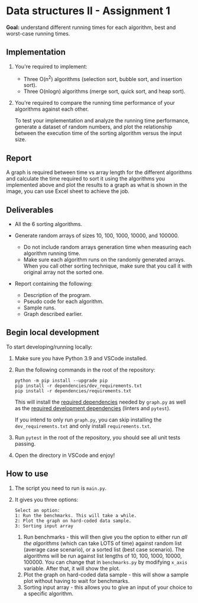 # Data structures II - Assignment 1

**Goal:** understand different running times for each algorithm, best and worst-case running times.

## Implementation

1. You're required to implement:

    - Three O(n<sup>2</sup>) algorithms (selection sort, bubble sort, and insertion sort).
    - Three O(nlogn) algorithms (merge sort, quick sort, and heap sort).

2. You're required to compare the running time performance of your algorithms against each other.

    To test your implementation and analyze the running time performance, generate a dataset of random numbers, and plot the relationship between the execution time of the sorting algorithm versus the input size.

## Report

A graph is required between time vs array length for the different algorithms and calculate the time required to sort it using the algorithms you implemented above and plot the results to a graph as what is shown in the image, you can use Excel sheet to achieve the job.

## Deliverables

- All the 6 sorting algorithms.
- Generate random arrays of sizes 10, 100, 1000, 10000, and 100000.

  - Do not include random arrays generation time when measuring each algorithm running time.
  - Make sure each algorithm runs on the randomly generated arrays. When you call other sorting technique, make sure that you call it with original array not the sorted one.

- Report containing the following:

    - Description of the program.
    - Pseudo code for each algorithm.
    - Sample runs.
    - Graph described earlier.

## Begin local development

To start developing/running locally:

1. Make sure you have Python 3.9 and VSCode installed.
2. Run the following commands in the root of the repository:

    ```
    python -m pip install --upgrade pip
    pip install -r dependencies/dev_requirements.txt
    pip install -r dependencies/requirements.txt
    ```

    This will install the [required dependencies](dependencies/requirements.txt) needed by `graph.py` as well as the [required development dependencies](dependencies/dev_requirements.txt) (linters and `pytest`).

    If you intend to only run `graph.py`, you can skip installing the `dev_requirements.txt` and only install `requirements.txt`.

3. Run `pytest` in the root of the repository, you should see all unit tests passing.
4. Open the directory in VSCode and enjoy!

## How to use

1. The script you need to run is `main.py`.
2. It gives you three options:

    ```
    Select an option:
    1: Run the benchmarks. This will take a while.
    2: Plot the graph on hard-coded data sample.
    3: Sorting input array
    ```

    1. Run benchmarks - this will then give you the option to either run *all the algorithms* (which can take LOTS of time) against random list (average case scenario), or a sorted list (best case scenario). The algorithms will be run against list lengths of 10, 100, 1000, 10000, 100000. You can change that in `benchmarks.py` by modifying `x_axis` variable. After that, it will show the plot.
    2. Plot the graph on hard-coded data sample - this will show a sample plot without having to wait for benchmarks.
    3. Sorting input array - this allows you to give an input of your choice to a specific algorithm.
